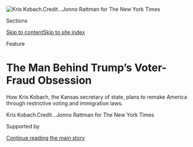 <div id="app">

<div>

<div>

<div>

</div>

<div data-aria-hidden="false">

<div id="site-content" data-role="main">

<div>

<div class="css-1aor85t" style="opacity:0.000000001;z-index:-1;visibility:hidden">

<div class="css-1hqnpie">

<div class="css-epjblv">

<span class="css-z6pdnw">The Man Behind Trump’s Voter-Fraud
Obsession</span>

</div>

<div class="css-k008qs">

<div class="css-1iwv8en">

<span class="css-18z7m18"></span>

<div>

<div>

</div>

</div>

</div>

<span class="css-1n6z4y">https://nyti.ms/2siFKzB</span>

<div class="css-1705lsu">

<div class="css-4xjgmj">

<div class="css-4skfbu" data-role="toolbar" data-aria-label="Social Media Share buttons, Save button, and Comments Panel with current comment count" data-testid="share-tools">

  - 
  - 
  - 
  - 
    
    <div class="css-6n7j50">
    
    </div>

  - 
  - 

</div>

</div>

</div>

</div>

</div>

</div>

<div id="NYT_TOP_BANNER_REGION" class="css-11qgg8s">

</div>

<div id="fullBleedHeaderContent">

<div class="css-1mre5cn">

![<span class="css-i48y28 e13ogyst0" data-aria-hidden="true">Kris
Kobach.</span><span class="css-ach9cc e1z0qqy90" itemprop="copyrightHolder"><span class="css-1ly73wi e1tej78p0">Credit...</span><span><span>Jonno
Rattman for The New York
Times</span></span></span>](https://static01.nyt.com/images/2017/06/18/magazine/18kobach1/18mag-18kobach-t_CA0-articleLarge.jpg?quality=75&auto=webp&disable=upscale)

</div>

<div class="css-hy7cq4">

<div class="css-6cn7ki">

<div class="NYTAppHideMasthead css-1bcu9v6 e1suatyy0">

<div class="section css-1o1qe8k e1suatyy2">

<div class="css-cu5p7t er09x8g0">

<div class="css-6n7j50">

</div>

<span class="css-1dv1kvn">Sections</span>

[Skip to content](#site-content)[Skip to site index](#site-index)

</div>

<div class="css-10698na e1huz5gh0">

</div>

</div>

</div>

Feature

<div class="css-1sojcmr ehdk2mb0">

# The Man Behind Trump’s Voter-Fraud Obsession

</div>

How Kris Kobach, the Kansas secretary of state, plans to remake America
through restrictive voting and immigration laws.

</div>

</div>

<div class="css-nwzfg5 e1gnum310">

<span class="css-1f9pvn2 magazine">Kris
Kobach.</span><span class="css-ach9cc e1z0qqy90" itemprop="copyrightHolder"><span class="css-1ly73wi e1tej78p0">Credit...</span><span><span>Jonno
Rattman for The New York Times</span></span></span>

</div>

<div id="sponsor-wrapper" class="css-1hyfx7x">

<div id="sponsor-slug" class="css-19vbshk">

Supported by

</div>

[Continue reading the main
story](#after-sponsor)

<div id="sponsor" class="ad sponsor-wrapper" style="text-align:center;height:100%;display:block">

</div>

<div id="after-sponsor">

</div>

</div>

<div class="css-1fl1393 e1gnum311">

<div class="css-18e8msd">

<div class="css-vp77d3 epjyd6m0">

<div class="css-1baulvz">

By <span class="css-1baulvz last-byline" itemprop="name">Ari
Berman</span>

</div>

</div>

  - June 13,
    2017

  - 
    
    <div class="css-4xjgmj">
    
    <div class="css-d8bdto" data-role="toolbar" data-aria-label="Social Media Share buttons, Save button, and Comments Panel with current comment count" data-testid="share-tools">
    
      - 
      - 
      - 
      - 
        
        <div class="css-6n7j50">
        
        </div>
    
      - 
      - 
    
    </div>
    
    </div>

</div>

</div>

</div>

<div class="section meteredContent css-1r7ky0e" name="articleBody" itemprop="articleBody">

<div class="css-1fanzo5 StoryBodyCompanionColumn">

<div class="css-53u6y8">

**<span class="css-ggqk20 ethc9we0">K</span>**ris Kobach likes to bill
himself as “the A.C.L.U.’s worst nightmare.” The Kansas secretary of
state, who was a champion debater in high school, speaks quickly for a
rural Midwesterner, with the confidence of a man who holds degrees from
Harvard, Oxford and Yale Law School, and until January he hosted his own
local radio show, which used that line about the A.C.L.U. to introduce
each episode. On March 3 he strode into the Robert J. Dole Federal
Courthouse in Kansas City, Kan., to face the latest lawsuit filed
against him by the civil-liberties organization. In an unusual
arrangement for a secretary of state, Kobach, 51, personally argues all
of his cases. He seems to see it as a perk of the job — and a mission.

The A.C.L.U. has filed four suits against Kobach since he was elected in
2010. All of them challenge some aspect of his signature piece of
legislation, the Secure and Fair Elections Act, or SAFE Act, a 2011
state law that requires people to show a birth certificate, passport or
naturalization papers to register to vote. Kobach has long argued that
such a law is necessary to prevent noncitizens from registering to vote,
a phenomenon that he has repeatedly claimed is both pervasive and a
threat to democracy. The A.C.L.U. has countered that the real purpose of
the law is not to prevent fraud but to stop the existing electorate from
expanding and shifting demographically. The same principle informed the
“grandfather clauses” of the Jim Crow era, which exempted most white
voters from literacy tests and poll taxes designed to disenfranchise
black voters. Even a seemingly small impediment to registration, like a
new ID requirement, favors the status quo, and in Kansas, and indeed
nationally, the status quo favors the Republican Party.

The Voting Rights Act of 1965 outlawed tactics that prevented blacks,
Hispanics and other minority groups from voting. But for decades,
Republicans have fought to circumvent the law by describing their
proposed restrictions — requiring specific forms of identification to
vote, preventing early voting, purging voting rolls — as colorblind
security measures, even though there is little evidence of any
individual voter fraud in the United States. The A.C.L.U. has repeatedly
argued that the Kansas law discriminated against minorities, young
people and low-income people, all of whom are more likely to be
registering for the first time and less likely to have immediate access
to citizenship papers, because they can’t afford them or were more
transient and don’t have copies of their documents at hand. No state has
been as aggressive as Kansas in restricting ballot access, and no
elected official has been as dogged as Kobach.

Standing before Judge Julie Robinson in Kansas City, Orion Danjuma, one
of the A.C.L.U. lawyers, noted that Kansas’s proof-of-citizenship law
applied only to people registering or updating their registrations after
2013. “Tens of thousands of Kansans have already been prevented from
registering to vote because of this requirement,” Danjuma said — one in
seven new registrants. Close to half of those were under 30.

</div>

</div>

<div class="css-1fanzo5 StoryBodyCompanionColumn">

<div class="css-53u6y8">

Today the A.C.L.U. was arguing that a new program called Birth Link —
which crosschecked flagged names on the list of voter registrations with
Kansas state birth records, conveniently automating the
proof-of-citizenship process — discriminated against Kansas residents
who were born outside the state. “The Birth Link policy is, in our view,
a constitutional smoking gun,” Danjuma said. “There’s nothing wrong at
all with the fact that the Kansas Department of Vital Records records
people who were born in the state. The problem is when the state starts
to distribute benefits — like the right to vote — based on whether or
not you’re in that database.”

For Kobach, the question of citizenship, and who has a rightful claim to
it, is at the heart of his lawsuits and legislation. Years before Donald
Trump began talking about building a wall, the fate of America’s white
majority was a matter of considerable interest to Kobach, who once
agreed with a caller to his radio show that a rise in Latino immigration
could lead to the “ethnic cleansing” of whites and has written scores of
laws across the country to crack down on undocumented immigration. He
told The Associated Press in May that he met Trump through his son
Donald Trump Jr., with whom he has a mutual friend. Kobach has since
become close to the White House inner circle, including the president
and his chief strategist, Steve Bannon. Two weeks after the election,
Kobach met with Trump at his golf club in Bedminster, N.J., where the
president-elect was auditioning potential members of his cabinet before
the press, and was photographed holding a white paper outlining a
“Kobach Strategic Plan for First 365 Days.” Though partly obscured,
what could be read of the document was a bullet-pointed wish-list of
right-wing policies that included “extreme vetting” and tracking of “all
aliens from high-risk areas,” reducing “intake of Syrian refugees to
zero,” deporting a “record number of criminal aliens in the first year”
and the “rapid build” of a wall along the U.S.-Mexico border.

Kobach did not go to work in the Trump administration: He said in May
that he had turned down two offered positions, one in the White House
and the other at the Department of Homeland Security, although The Wall
Street Journal reported in January that John Kelly, the secretary of the
Department of Homeland Security, had balked at making Kobach his deputy.
But on May 11 Trump named him vice chairman of a new Presidential
Advisory Commission on Election Integrity to be led by Vice President
Mike Pence. The commission will examine “improper voter registrations
and improper voting” — issues that Kobach, with his high-profile efforts
in Kansas, almost single-handedly put on the Trump administration’s
radar.

Kobach’s plans represent a radical reordering of American priorities.
They would help preserve Republican majorities. But they could also
reduce the size and influence of the country’s nonwhite population. For
years, Republicans have used racially coded appeals to white voters as a
means to win elections. Kobach has inverted the priorities, using
elections, and advocating voting restrictions that make it easier for
Republicans to win them, as the vehicle for implementing policies that
protect the interests and aims of a shrinking white majority. This has
made him one of the leading intellectual architects of a new nativist
movement that is rapidly gaining influence not just in the United States
but across the globe.

On June 8, Kobach announced his candidacy in the 2018 Kansas
gubernatorial race, telling a room full of supporters in the Kansas City
suburb of Lenexa that he had “the honor of personally advising President
Trump, both before the election and after the election, on how to reduce
illegal immigration. And is he doing a good job?” The crowd cheered. If
Kobach wins, he could be positioned to run for president as the legal
mind who can deliver the promise of Trumpism without the baggage of
Trump himself.

</div>

</div>

<div class="css-1fanzo5 StoryBodyCompanionColumn">

<div class="css-53u6y8">

At the A.C.L.U. hearing, Kobach argued that his restrictive measures
were justified by the high stakes. “We are preventing noncitizens from
voting in elections,” he said. “And when a few noncitizens vote, those
can swing a close election.” Afterward, sipping a Diet Coke at the
restaurant in the Hilton Garden Inn across the street from the
courthouse, Kobach told me he wants his work in Kansas to become a model
for the rest of the country. Other state and federal laws would follow,
if only he could create “the absolute best legal framework,” he said.
“That’s what I set out to do.”

</div>

</div>

<div class="css-79elbk" data-testid="photoviewer-wrapper">

<div class="css-z3e15g" data-testid="photoviewer-wrapper-hidden">

</div>

<div class="css-1a48zt4 ehw59r15" data-testid="photoviewer-children">

![<span class="css-i48y28 e13ogyst0" data-aria-hidden="true">Linda
Borror, an administrative assistant in Kobach’s election office. Her
duties include delivering the oath of
office.</span><span class="css-ach9cc e1z0qqy90" itemprop="copyrightHolder"><span class="css-1ly73wi e1tej78p0">Credit...</span><span>Jonno
Rattman for The New York
Times</span></span>](https://static01.nyt.com/images/2017/06/18/magazine/18kobach3/18mag-18kobach-t_CA1-articleLarge.jpg?quality=75&auto=webp&disable=upscale)

</div>

</div>

<div class="css-1fanzo5 StoryBodyCompanionColumn">

<div class="css-53u6y8">

**No one better** represents the kind of America that Kobach is
promoting than Kobach himself. He is tall and broad-shouldered and looks
like John Wayne. He was born in Wisconsin and moved to Topeka, Kan.,
when he was 7. In high school, he mowed lawns and worked at his father’s
Buick dealership. After becoming class president, he went on to Harvard.

It was at Harvard that Kobach became a protégé of Prof. Samuel
Huntington, then the director of Harvard’s Center for International
Affairs. Huntington had worked in the National Security Council under
President Jimmy Carter, but he is now best known for his dire warnings
about an inevitable “clash of civilizations” between various regional
and religious groups, including Islam and the West. Under Huntington’s
guidance, Kobach wrote his senior thesis on how the movement to divest
from South Africa was misguided because international businesses were
already leading the way against apartheid. (Huntington, who had advised
South Africa’s government, argued that a transition away from white
minority rule might require a period of “enlightened despotism.”)

Kobach says Huntington “touched on a lot of themes I’ve worked on with
immigration law,” but he distances himself from some of Huntington’s
more radical ideas. Two of those ideas, however, have played an
important role in the direction of the larger reactionary movement that
Kobach leads.

The first was that broad-based participation in a democracy was not
always a good thing. “Some of the problems of governance in the United
States today stem from an excess of democracy,” Huntington wrote in a
1975 report called “The Crisis of Democracy,” and there are “potentially
desirable limits to the indefinite extension of political democracy.”

Huntington warned of the dangers of expanding the franchise to
previously disenfranchised and marginalized groups of voters. “In
itself, this marginality on the part of some groups is inherently
undemocratic, but it has also been one of the factors which has enabled
democracy to function effectively,” Huntington wrote. “Marginal social
groups, as in the case of the blacks, are now becoming full participants
in the political system. Yet the danger of overloading the political
system with demands which extend its functions and undermine its
authority still remains.”

</div>

</div>

<div class="css-1fanzo5 StoryBodyCompanionColumn">

<div class="css-53u6y8">

The second idea was that the changing demographics of the United States
would lead to a culture war between Anglo-Protestants and newer
immigrant groups, particularly Latinos. “While Muslims pose the
immediate problem to Europe,” Huntington wrote in his 1996 book “The
Clash of Civilizations,” “Mexicans pose the problem for the United
States.”

He expanded on this view in his 2004 book “Who Are We? The Challenges to
America’s National Identity,” denouncing the “Hispanization” of the
United States and claiming that many Mexican-American immigrants “do not
appear to identify primarily with the United States” and were “often
contemptuous of American culture.”

Huntington’s central thesis was that the country’s “Anglo-Protestant
culture” was under siege: He warned that “the large and continuing
influx of Hispanics threatens the pre-eminence of white Anglo-Protestant
culture and the place of English as the only national language. White
nativist movements are a possible and plausible response to these
trends.” Five years later, in an essay in Foreign Policy, he amplified
the point: “Demographically, socially and culturally, the reconquista
(reconquest) of the Southwest United States by Mexican immigrants is
well underway.”

Kobach enrolled at Yale Law School in 1992. In his final year,
California voters approved Prop. 187, a sweeping law, also known as the
Save Our State initiative, that for the first time restricted public
benefits, including education and health care, for undocumented
immigrants. The federal courts ultimately blocked the law, on the
grounds that California was overstepping federal immigration authority,
and it is now largely remembered as a political debacle. California had
been predominately Republican for decades, but a backlash from the
state’s growing Hispanic population pushed Gov. Pete Wilson out of
office and flipped the state from more-or-less red to permanently blue.

Kobach says that it was not Huntington so much as Prop. 187 that sparked
his interest in immigration law. “It was not popular at Yale Law School,
but I defended it,” he said. “It just struck me as obvious that a state
has the right to restrict its welfare benefits only to those people who
are U.S. citizens or are visiting the state legally.”

Jed Shugerman, a legal historian at Fordham Law School, attended a
debate at Yale as an undergraduate in which Kobach defended Prop. 187.
“While the other pro-187 debaters were careful to distinguish between
the ‘legal’ and ‘illegal’ process, Kobach struck me even then as far
more xenophobic than other Yale conservatives,” Shugerman wrote on his
personal blog in May. “His image at that moment is seared into my
memory, because I remember thinking, This dude is really smart and
really scary. Remember his name, because he’ll be back with a
vengeance.”

</div>

</div>

<div class="css-79elbk" data-testid="photoviewer-wrapper">

<div class="css-z3e15g" data-testid="photoviewer-wrapper-hidden">

</div>

<div class="css-1a48zt4 ehw59r15" data-testid="photoviewer-children">

<div class="css-1xdhyk6 erfvjey0">

<span class="css-1ly73wi e1tej78p0">Image</span>

<div class="css-zjzyr8">

<div data-testid="lazyimage-container" style="height:257.77777777777777px">

</div>

</div>

</div>

<span class="css-i48y28 e13ogyst0" data-aria-hidden="true">Bills that
Kobach helped write or helped get passed in the State
Legislature.</span><span class="css-ach9cc e1z0qqy90" itemprop="copyrightHolder"><span class="css-1ly73wi e1tej78p0">Credit...</span><span>Jonno
Rattman for The New York Times</span></span>

</div>

</div>

<div class="css-1fanzo5 StoryBodyCompanionColumn">

<div class="css-53u6y8">

**In 2001, Kobach** took a leave of absence from his job as a law
professor at the University of Missouri-Kansas City to become a White
House fellow in the George W. Bush administration. He was assigned to
the Justice Department a week before Sept. 11. While much of the
national-security establishment regarded the attacks as an intelligence
failure, Kobach viewed them as a failure of border security. Mark
Johnson, a partner at Dentons law firm in Kansas City who has known
Kobach for 25 years, says, “It radicalized him on the issue of
immigration.”

</div>

</div>

<div class="css-1fanzo5 StoryBodyCompanionColumn">

<div class="css-53u6y8">

Kobach grew close to Attorney General John Ashcroft, and when the
fellowship ended a year later, he stayed on as his chief adviser on
immigration and border-security issues. One of his first tasks was to
implement the National Security Entry-Exit Registration System, or
Nseers, a program he designed that required all male visa holders over
the age of 16 from 24 predominantly Muslim countries (and North Korea)
to be fingerprinted, photographed and interviewed by immigration
authorities. The program was controversial inside and outside the
government. The A.C.L.U. said in a statement that it “mandated ethnic
profiling on a scale not seen in the United States since
Japanese-American internment during World War II and the ‘Operation
Wetback’ deportations to Mexico of 1954.” The Obama administration
halted the program in 2011. Nseers did not result in a single known
conviction on terrorism charges, but it did result in deportation
proceedings for nearly 14,000 Muslim men, many for minor immigration
violations. Today Kobach recalls it as a “great success.”

In 2003, Kobach returned to Kansas to challenge Dennis Moore, a
Democrat, for his seat in Congress. The following year, he also
represented students in a lawsuit sponsored by the Federation for
American Immigration Reform, or FAIR, a far-right advocacy group, in a
lawsuit challenging a provision that allowed public universities to
charge undocumented residents of Kansas in-state tuition rates. (The
suit was unsuccessful.)

FAIR was founded in 1978 by John Tanton, an ophthalmologist in rural
Michigan. Tanton was initially concerned about how human population
growth was harming the environment, but increasingly embraced nativist
arguments that demonized all kinds of immigration, illegal and legal. He
was especially struck by a brazenly racist 1973 novel called “The Camp
of the Saints,” by a French author, Jean Raspail, depicting “the end of
the white world” after a fleet of savage refugees, led by an Indian
called “the turd eater,” overwhelm Europe. Tanton republished the book
in English, and it attracted some influential American readers,
including Steve Bannon, who has cited the book frequently.

Tanton argued that white people needed to take action against the
country’s demographic changes. Tanton outlined his concerns in a 1986
memo, now available from The Southern Poverty Law Center, which labeled
FAIR a “hate group.” “Will Latin American migrants bring with them the
tradition of the mordida (bribe), the lack of involvement in public
affairs, etc.?” he asked in the memo addressed to colleagues at a
retreat of anti-immigration activists in 1986. “As Whites see their
power and control over their lives declining, will they simply go
quietly into the night? Or will there be an explosion?” The Los Angeles
Times studied FAIR’s tax returns and found that it had received at least
$600,000 in grants from the Pioneer Fund, a nonprofit foundation that
subsidizes research that claims to prove blacks and other minorities are
genetically inferior to whites.

Kobach’s connection to Tanton — in addition to representing FAIR in
court, he received contributions totaling $10,000 from a
political-action committee run by Tanton’s wife — became an issue in his
congressional run. “People and groups tied to white supremacists gave
Kobach thousands,” said a TV ad run by Moore. “One even hired Kobach.”
But Kobach refused to return the donations or disavow Tanton or FAIR.
Instead, he made opposition to undocumented immigration the centerpiece
of his campaign, criticizing Moore for supporting what Kobach described
as “amnesty” and calling for the National Guard to patrol the Mexican
border.

Kobach lost the race by 11 points but earned national headlines for his
outspoken nativism. “I want to just applaud you for your courage,” Bill
O’Reilly told him that year, during Kobach’s first of many appearances
on O’Reilly’s show. “You’re the first former administration official to
come up and really tell the folks what’s going on.” Kobach became
counsel to the Immigration Reform Law Institute, the legal arm of FAIR,
and began drafting a series of ordinances for cities around the country,
preventing landlords from knowingly renting to undocumented immigrants
or employers from hiring them. Most of the laws were defeated in court
because the federal government had the exclusive power to enforce
immigration laws. But Kobach’s co-counsel, Michael Hethmon, recognized
their real purpose. He told the filmmakers of the 2009 documentary “9500
Liberty,” that the effort to institute one of Kobach’s model ordinances
in Prince William County, Virginia, might best be understood as “a field
study.”

</div>

</div>

<div class="css-1fanzo5 StoryBodyCompanionColumn">

<div class="css-53u6y8">

**In 2006, Kobach** received a call from the Maricopa County Attorney’s
office in Phoenix. Andrew Thomas, the county attorney, wanted Kobach to
defend his interpretation of the state’s “coyote law,” which in his view
should allow undocumented immigrants to be charged as co-conspirators
when they were caught illegally crossing the border. Kobach agreed.

Even as he remained active in his own state’s politics, serving as
chairman of the Kansas Republican Party from 2007 to 2009, Kobach began
spending more time in Arizona. He struck up a friendship with Joe
Arpaio, the Maricopa County sheriff, who dubbed himself “America’s
toughest sheriff.” Arpaio, one of the first local sheriffs who took it
upon himself to enforce federal immigration law, was also a flamboyantly
authoritarian figure who drew national attention for requiring his
inmates to wear pink underwear, work on chain gangs and live outdoors in
tents where temperatures reached 130 degrees. At the Justice Department,
Kobach had promoted an effort to deputize local police departments with
immigration-enforcement authority from Immigration and Customs
Enforcement. In 2007, Arpaio received such a deputization, and his
office within two years had arrested 33,000 undocumented immigrants,
many of them in highly publicized “crime suppression” sweeps.

In 2009, after Barack Obama took office, the Department of Homeland
Security rescinded Arpaio’s immigration-enforcement powers. That same
year, the Justice Department began an investigation into Arpaio’s
“discriminatory police practices and unconstitutional searches and
seizures.” Not long after that, Arpaio hired Kobach to train all of his
deputies on how to comply with federal immigration law. “I really want
to applaud what Maricopa County is doing,” Kobach said in a video for
the trainings, calling the county a model for the nation. Despite the
federal government’s jurisdiction over immigration, Kobach told Arpaio’s
deputies they had “inherent authority” to enforce immigration laws,
based on a 2002 memo Kobach had requested from the Justice Department.
He listed several of the dozens of federal crimes undocumented
immigrants could be arrested for, including “failure to carry an alien
registration card” and “failure to notify the federal government of a
change of address.”

Kobach also helped State Senator Russell Pearce, the foremost opponent
of undocumented immigration in the State Legislature, draft SB 1070, a
2010 bill that required the Arizona police to ask for citizenship papers
from anyone they had “reasonable suspicion” of being in the state
illegally.

</div>

</div>

<div style="max-width:100%;margin:0 auto">

<div class="css-17dprlf" data-id="100000005160382" data-slug="18mag-kobach-pullquote1" style="max-width:300px">

</div>

</div>

<div class="css-1fanzo5 StoryBodyCompanionColumn">

<div class="css-53u6y8">

Kobach counseled Pearce on how to make the bill even more sweeping. In
an email to Pearce before the law’s final passage, Kobach said that a
person’s violation of “any county or municipal ordinance” could lead to
an immigration query: “This will allow police to use violations of
property codes (i.e., cars on blocks in the yard) or rental codes (too
many occupants of a rental accommodation) to initiate queries as well.”
After filing a lawsuit against SB 1070, the A.C.L.U. referred to it on
its website as the Show Me Your Papers law.

Arizona became the first state to act on another of Kobach’s theories:
attrition through enforcement. Make life miserable enough for
immigrants, and they will leave of their own volition. As Pearce told
The Arizona Republic newspaper, “Disneyland taught us that if you shut
down the rides, people leave the amusement park.” Mitt Romney was widely
mocked when he used the word “self-deportation” during the 2012
election, but that was exactly what Kobach was trying to achieve in
Arizona.

</div>

</div>

<div class="css-1fanzo5 StoryBodyCompanionColumn">

<div class="css-53u6y8">

The Arizona experiment didn’t end well for the state or its principal
actors. The interpretation of the “coyote law” that Kobach came to
Arizona to defend was blocked in 2013. The Supreme Court struck down
three of four sections of SB 1070 and narrowed enforcement of the “show
me your papers” provision. The Justice Department sued Arpaio in 2012,
and the following year a federal court ruled that his immigration stops
violated federal law, including the Civil Rights Act of 1964, for
discriminating against Latinos. Arpaio was ultimately charged with
criminal contempt of court; he failed to be re-elected in November 2016.
Andrew Thomas, the county attorney, was disbarred by the Arizona Supreme
Court in 2012 for what it called an “unholy collaboration” with Arpaio.
Russell Pearce was recalled from the Senate in 2011 and then resigned as
vice chairman from the Arizona Republican Party after saying on his
radio show that Medicaid recipients should be sterilized, which led to a
public outcry.

But Kobach continued to thrive. In 2010, the same year SB 1070 passed in
Arizona, he ran for secretary of state in Kansas. “My hope is that
Kansas will be to stopping election fraud what Arizona is to stopping
illegal immigration,” he told The Kansas City Star. The position of
secretary of state was not an especially glamorous one, but it offered
an enormous amount of power by virtue of its authority to enforce state
voting laws, particularly as American elections were being decided by
increasingly narrow margins. During the 2000 election in Florida and the
2004 election in Ohio, Republican secretaries of state were at the
center of hotly disputed elections.

Kobach had not been a particularly popular figure in Kansas. When he was
chairman of the Kansas Republican Party, he introduced what he described
as a “loyalty rule” to expel moderate Republican party leaders, an
episode The Kansas City Star likened to the “Kansas G.O.P.’s version of
Stalin’s purges.” But Kobach also had a growing constituency. “He should
be running for president,” Arpaio said when he came to Kansas to
campaign for Kobach, “but we’ll take secretary of state.”

**Just a few** days before Election Day in 2010, Kobach held a news
conference and announced that nearly 2,000 dead voters in the state were
still registered to vote. “Every one of those 1,966 identities is an
opportunity for voter fraud waiting to happen,” he said. Kobach singled
out one name, Alfred K. Brewer, who was born in 1900 and died in 1996,
but was in fact listed as having voted just that year. “An Alfred K.
Brewer voted in the 2010 primary election,” Kobach said. “Is it the same
one? We are still trying to achieve confirmation of this, but it
certainly seems like a very real possibility.”

A reporter from The Wichita Eagle found Alfred K. Brewer very much
alive; he was in his front yard doing chores. “I don’t think this is
heaven, not when I’m raking leaves,” Brewer said. He was 78 and had been
listed as being born in 1900 because Kansas didn’t record birth dates on
voter registration forms back when he first registered. The date of
death was his father’s, who had the same name but was born in 1904.
Kobach could have avoided the embarrassing mix-up if he had called
Brewer before singling him out.

But Kansas voters, in the age of Obama, demonstrated an appetite for
Kobach’s nativist brew of anti-immigration sentiment and voting
restrictions. He won handily and quickly set about turning a once-sleepy
office into a kind of laboratory for limiting access to the ballot.

In 2005, Kansas joined with three other Midwestern states in a regional
compact called the Interstate Voter Registration Crosscheck Program. The
program compared state records to find people registered to vote in more
than one place. On taking office, Kobach, recognizing the program’s
potential, championed it to election officials around the country,
rapidly expanding its reach. The program now includes more than 30
states.

</div>

</div>

<div class="css-1fanzo5 StoryBodyCompanionColumn">

<div class="css-53u6y8">

Crosscheck appeared to offer an appealing scientific certainty to the
hunt for fraud. But it could also be used to suppress the vote. The
program searches for double registrations using only voters’ first and
last names and date of birth, and it generates thousands of false
matches — John Smith in Kansas can easily be confused with John Smith in
Iowa. These false matches have in several instances led to people being
wrongly removed from voter rolls. In 2013, after Virginia joined
Crosscheck, and in the midst of a hotly contested governor’s race, the
state board of elections sent counties a list of more than 57,000 voters
to purge because they were supposedly registered in other states. The
data was littered with errors: Lawrence Haake, then the registrar in
Chesterfield County, told The Richmond Times-Dispatch, “We do need an
interstate checking mechanism, but I’m not real impressed with this
one.”

Crosscheck has led to outrageous headlines that make double voting seem
far more common than it is. In 2014, after North Carolina joined
Crosscheck, the head of the state board of elections reported that in
the 2012 general election, there were 35,750 voters in the state whose
first and last names and dates of birth matched those of individuals who
voted in the same election in a different state. Republican leaders of
the North Carolina Legislature called it “alarming evidence of voter
fraud,” and the conservative political strategist Dick Morris told Sean
Hannity on Fox News, “It’s the most important data I’ve read in a year,”
adding that it was “the first concrete evidence we’ve ever had of
massive voter fraud.” But when North Carolina investigated the numbers
using additional data like the last four digits of voters’ Social
Security numbers, eight cases of potential double voting were referred
to prosecutors and two people were
convicted.

</div>

</div>

<div style="max-width:100%;margin:0 auto">

<div class="css-17dprlf" data-id="100000005160398" data-slug="18mag-kobach-pullquote2" style="max-width:300px">

</div>

</div>

<div class="css-1fanzo5 StoryBodyCompanionColumn">

<div class="css-53u6y8">

Some states, including Florida and Oregon, have withdrawn from
Crosscheck over concerns about its accuracy. In a 2016 paper,
researchers at Stanford, Harvard, Yale and the University of
Pennsylvania analyzed the lists of potential duplicate voter
registrations that Crosscheck sent to the state of Iowa before the 2012
and 2014 elections and found that “200 legitimate voters may be impeded
from voting for every double vote stopped.”

Kobach’s other major project was making the SAFE Act into a sustainable
model of election legislation, one that would stand up to scrutiny in
the courts. When it was made into law in April 2011, Kobach compared it
to the 19th Amendment, which gave women the right to vote. But the
A.C.L.U. immediately began to file legal challenges claiming that rather
than expand access to the ballot, the law was making it harder to vote.

One of the most significant challenges to the SAFE Act came from a
lawsuit in a different state. In June 2013, the Supreme Court ruled that
Arizona could not require proof of citizenship for those who registered
to vote using a federal registration form, which had the effect of
nullifying part of the SAFE Act. Justice Antonin Scalia, however, in
writing the majority opinion, noted that states like Arizona and Kansas
that wanted to implement proof-of-citizenship laws could petition the
Election Assistance Commission, which is a little-known federal agency
created after the 2000 presidential-election recount. Its approval, he
said, would be sufficient to make the laws constitutional. Kobach, who
filed just such a petition in 2012, promptly sent another request two
months later, but the acting executive director of the E.A.C. denied it.

A finalist for the permanent position of executive director at the
E.A.C. happened to be one of Kobach’s own election commissioners in
Kansas, Brian Newby of Johnson County. Kobach was informed in April 2015
by staff at the Johnson County Election Office that Newby was being
audited for misusing county funds, but instead of admonishing Newby,
Kobach recommended him for a top federal job. The E.A.C., which was made
up of three commissioners, two of whom were Republicans, took Kobach’s
advice, and Newby got the job in November 2015. Three months after Newby
took office, he unexpectedly changed the E.A.C.’s rules in Kobach’s
favor.

</div>

</div>

<div class="css-1fanzo5 StoryBodyCompanionColumn">

<div class="css-53u6y8">

The League of Women Voters sued the E.A.C. two weeks later. “If the
Newby decision stands, then every state in the nation will be able to
require documentary proof of citizenship,” the group’s advocacy
director, Lloyd Leonard, told The New York Times. “Citizenship
documents,” like birth certificates and passports, are not things most
Americans carry around with them. That makes it impossible for groups
like the League of Women Voters to register voters at farmers markets or
public marches and demonstrations. When the SAFE Act went into effect,
eight of nine chapters of the Kansas League of Women Voters suspended
voter-registration activities; the Wichita chapter went from registering
4,000 voters in 2012 to just 465 in 2014.

The Obama Justice Department took the extraordinary step of refusing to
defend Newby’s directive in federal court, so Kobach defended it
himself. The 10th Circuit Court of Appeals ruled against him, finding
that Newby, as executive director, did not have the authority to make
the decision without the consent of his commissioners.

**In 2015, Kobach** persuaded the Kansas Legislature to make him the
only secretary of state in the country with the power to independently
prosecute voter-fraud cases. He told The Kansas City Star that this was
“the final piece in the puzzle in terms of preventing voter fraud.”
Betty and Steven Gaedtke were two of the first people Kobach charged.
After retiring, the Gaedtkes left Olathe, Kan., to build their dream
house in the woods of the Arkansas Ozarks. Betty is a member of the
Quapaw Tribe of Oklahoma, which was based in Arkansas before being
forcefully relocated to Oklahoma in the 1800s, and she felt as if she
were returning home. She was elected to the tribal council and became an
advocate against sexual assault. “She’s very, very civic-minded,” her
lawyer, Trey Pettlon, said.

Betty became an Arkansas resident and voted there in 2010. Her husband
moved down after her and, before he left, filled out absentee ballots
for each of them in Kansas. Then he settled in Arkansas before the 2010
election and voted there too, believing he had lawfully established
residency. County attorneys in Kansas declined to prosecute the
Gaedtkes, seeing the double voting as an honest mistake. But in October
2015, a month before the five-year statute of limitations expired,
Kobach charged them each with three misdemeanor counts of “voting
without being qualified.” The evidence was “very strong that the
individuals in question intentionally voted multiple times in the same
election,” he said.

“If I was convicted of that, I would’ve had to step down from my tribe,”
Betty recalls. “The whole experience was such a nightmare.” Five days
before the trial was set to begin, Kobach’s office dropped the charges
against Betty. Steven pleaded guilty to one of the misdemeanors and
received a $500 fine. “I didn’t even get to tell him: ‘This is what I
look like. I’m a good person,’ ” Betty says of Kobach. “I feel like I
was just a pawn for him.”

Though Kobach received the authority to prosecute fraud cases after
warning that voting by “aliens” was rampant, the nine convictions he has
won since 2015 have primarily been citizens 60 and over who own property
in two states and were confused about voting requirements. Only one
noncitizen has been convicted. A state representative, John Carmichael,
a Democrat from Wichita, told me these cases were “show trials to try
and justify his prosecutorial authority,” and he has introduced a bill
to repeal Kobach’s prosecutorial power.

While Kobach searched for fraud cases, his SAFE Act had blocked the
registrations of 35,000 Kansans by September 2015. Then Kobach started
removing anyone from the rolls who didn’t provide citizenship documents
within 90 days. “It’s no big deal,” he told Fox News. “Nobody’s being
disenfranchised.” In February 2016, the A.C.L.U. sued Kobach on behalf
of more than 18,000 Kansas voters who had unsuccessfully tried to
register at the Department of Motor Vehicles. A federal court found that
the SAFE Act violated the 1993 National Voter Registration Act, which
allowed voters to register at many government agencies. In response,
Kobach had an administrative rule passed which said that any Kansan who
registered at the D.M.V. but didn’t show proof of citizenship could vote
in federal but not state elections. In July 2016, while Kobach was at
the Republican National Convention helping to draft the G.O.P. platform,
the A.C.L.U. sued him again. “It seemed bonkers that someone would be
able to vote for president but not school board or City Council or
secretary of state,” said Dale Ho, director of the A.C.L.U.’s Voting
Rights Project.

</div>

</div>

<div class="css-1fanzo5 StoryBodyCompanionColumn">

<div class="css-53u6y8">

Marvin Brown, a 91-year-old World War II veteran, became the lead
plaintiff. Brown was the first person Kobach ever met who had paid a
poll tax. He paid $2 to register on his 21st birthday in Arkansas in
1946, after returning from flying bomber planes over Germany during
World War II. “I learned in civics it was your reasonable and honorable
duty to vote,” he told me. He added that Sevier County was deciding
whether to allow alcohol sales and “the main reason I registered was
cause they were voting for the sale of beer.”

Brown moved to Kansas in 1948 and worked as an electrician, ran a marina
in Arkansas and then moved back to the Kansas City suburbs to be closer
to his family. In 2015, he went down to the county government building
with his wife to register to vote in Kansas. “We did everything we did
before,” he said. “Then we got this precious letter that said you have
to prove your citizenship. I got a little upset.” Brown’s ancestors had
fought for the Union in the Civil War and settled in Kansas afterward.
He flew so many bombing missions in World War II that the Air Force lost
count. “I grew up in this country,” he said. “I’m 91 years old, and this
son of a buck is telling me I might not be a citizen. I told Kobach,
‘That hurts me inside real deep.’ ”

In court, Kobach questioned Brown’s citizenship and said he didn’t have
standing to sue. “At this point, we don’t even know that these
individuals are citizens,” he said. “We know that they are asserting
that Mr. Brown fought in the war and, of course, even that doesn’t prove
your citizenship.” A state court struck down the two-tiered election
system 10 days after the case was filed. “The number of noncitizen
registrations are minuscule,” the judge wrote, “compared to the number
of voters that potentially will be unable to vote.”

**“I won the** popular vote if you deduct the millions of people who
voted illegally,” Donald Trump tweeted on Nov. 27. When asked in an ABC
interview where Trump got that information, the president-elect’s
adviser Kellyanne Conway named Kobach as a source of the claim. Three
days later, after Kobach certified the results of the 2016 election in
Kansas at the Capitol in Topeka, he told reporters, “I think the
president-elect is absolutely correct when he says the number of illegal
votes cast exceeds the popular-vote margin between him and Hillary
Clinton.”

As evidence, Kobach pointed to a 2014 study whose lead author was an Old
Dominion University political scientist, Jesse Richman. It estimated
that “6.4 percent of noncitizens voted in 2008.” That finding was
quickly picked up by Breitbart (“Study: Voting by Non-Citizens Tips
Balance for Democrats”) and National Review (“Jaw-Dropping Study Claims
Large Numbers of Non-Citizens Vote in U.S.”) and was also cited directly
by Trump on the campaign trail.

Yet Richman’s study was soon contested by other political scientists.
Richman had found 489 noncitizens in a much larger 2010 Harvard survey
of 55,400 American adults called the Cooperative Congressional Election
Study. In 2012, three political scientists who coordinated the original
C.C.E.S. study went back and re-interviewed 19,000 of the respondents.
They found only 85 who said they were noncitizens in the survey — and
none of them could be matched to a valid voting record. “Thus the best
estimate of the percentage of noncitizens who vote is zero,” they wrote.

</div>

</div>

<div class="css-1fanzo5 StoryBodyCompanionColumn">

<div class="css-53u6y8">

In January 2017, nearly 200 leading political scientists signed an open
letter criticizing Richman’s study. Kobach nevertheless recently
retained Richman as an expert witness in his ongoing battle with the
A.C.L.U., and Richman produced another eye-popping claim: 18,000
noncitizens were registered to vote in Kansas. To reach that number,
Richman identified 37 noncitizens on a list of temporary driver’s
licenses in Kansas and found six who, he wrote in an expert report that
Kobach filed in court, “had either registered to vote or attempted to
register to vote.” He then divided those six people, representing 16
percent of a total of 37 people, by Kansas’s estimated noncitizen
population of 114,000 and concluded that “a very substantial number and
portion of noncitizens in Kansas have registered to vote or attempted to
register to vote — more than 18,000.”

Brian Schaffner, a professor of political science at the University of
Massachusetts-Amherst who helped conduct the original C.C.E.S. study,
said that going from six people who may have registered to 18,000
noncitizens actually registering or trying to register was a huge leap.
“We don’t know that any of them actually registered,” Schaffner told
me. “None of them are matched to a valid vote record.” When Kobach told
the Kansas Legislature in February that “18,000 aliens may be on the
Kansas voting rolls,” the gallery erupted in laughter. Kobach threw up
his hands, looked back directly at the chamber and said, “You can
perhaps do your own statistical analysis and submit it to the court.”

Kobach’s chilling narrative of deceitful foreigners subverting democracy
has served him well. Making people believe that voter fraud is rampant
builds public support for policies that restrict access to the ballot.
And claims of illegal voting by noncitizens help justify Kobach’s
hard-line anti-immigration agenda. This has given Kobach a powerful
political constituency, not least of which is the president himself. The
story Kobach tells about voter fraud is what persuaded Trump to create a
presidential commission on “election integrity” and name Kobach its vice
chairman. “He’s stated his own view publicly, which is consistent with
what he’s told me privately,” Kobach says of Trump’s views on voter
fraud. “He believes that it’s a significant problem.”

The Trump commission marks a major step forward in Kobach’s efforts to
nationalize his restrictions on voting. He’ll have a presidential bully
pulpit and access to government resources that weren’t previously
available, such as a nationwide database that includes noncitizens that
could be run against state voter rolls to generate new allegations. But
that Systematic Alien Verification for Entitlements database does not
automatically reveal the status of immigrants who become U.S. citizens,
which means thousands of noncitizens who are subsequently naturalized
could mistakenly be tagged as illegal voters. The commission will also
make policy recommendations at the federal and state level, which could
include support for suppressive policies like strict voter-ID laws and
voter-rolls purges.

Kobach says the National Voter Registration Act and the Voting Rights
Act, the country’s cornerstone voting-rights laws, are being
misinterpreted. “The N.V.R.A. has been abused by organizations like the
A.C.L.U.,” Kobach told me. “They’ve twisted the words to try and say it
prevents proof-of-citizenship laws.” The Voting Rights Act is also
“being abused by the A.C.L.U.,” he says. “Now they’re trying to attack
photo-ID laws using the Voting Rights Act by claiming, using very flimsy
evidence, that photo-ID laws disproportionately affect minority
populations more than others.” Kobach wants proof-of-citizenship laws to
be adopted in every state.

In 2006, when he was still a law professor, Kobach spoke at a
candlelight gathering to oppose federal immigration reform, billed as a
Vigil to Save the American Worker, in Kansas City. The event was
sparsely attended, but Kobach spoke pessimistically to those who had
come with passion. He cited a line often attributed to Winston
Churchill. “He said that his definition of a fanatic is ‘someone who
can’t change his mind and won’t change the subject,’ ” Kobach said,
standing in the candlelight. “And friends, if that’s what a fanatic is,
then I guess I’m a fanatic. Because, when it comes to restoring the rule
of law, I can’t change my mind and I won’t change the subject.”

</div>

</div>

</div>

<div>

</div>

<div>

</div>

<div>

</div>

<div>

<div id="bottom-wrapper" class="css-1ede5it">

<div id="bottom-slug" class="css-l9onyx">

Advertisement

</div>

[Continue reading the main
story](#after-bottom)

<div id="bottom" class="ad bottom-wrapper" style="text-align:center;height:100%;display:block;min-height:90px">

</div>

<div id="after-bottom">

</div>

</div>

</div>

</div>

</div>

## Site Index

<div>

</div>

## Site Information Navigation

  - [© <span>2020</span> <span>The New York Times
    Company</span>](https://help.nytimes.com/hc/en-us/articles/115014792127-Copyright-notice)

<!-- end list -->

  - [NYTCo](https://www.nytco.com/)
  - [Contact
    Us](https://help.nytimes.com/hc/en-us/articles/115015385887-Contact-Us)
  - [Work with us](https://www.nytco.com/careers/)
  - [Advertise](https://nytmediakit.com/)
  - [T Brand Studio](http://www.tbrandstudio.com/)
  - [Your Ad
    Choices](https://www.nytimes.com/privacy/cookie-policy#how-do-i-manage-trackers)
  - [Privacy](https://www.nytimes.com/privacy)
  - [Terms of
    Service](https://help.nytimes.com/hc/en-us/articles/115014893428-Terms-of-service)
  - [Terms of
    Sale](https://help.nytimes.com/hc/en-us/articles/115014893968-Terms-of-sale)
  - [Site
    Map](https://spiderbites.nytimes.com)
  - [Help](https://help.nytimes.com/hc/en-us)
  - [Subscriptions](https://www.nytimes.com/subscription?campaignId=37WXW)

</div>

</div>

</div>

</div>
